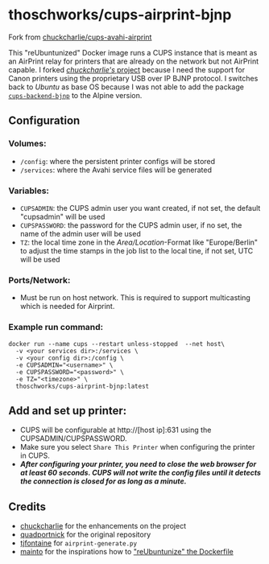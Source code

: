 # thoschworks/cups-airprint-bjnp

Fork from [chuckcharlie/cups-avahi-airprint](https://github.com/chuckcharlie/cups-avahi-airprint)

This "reUbuntunized" Docker image runs a CUPS instance that is meant as an AirPrint relay for printers that are already on the network but not AirPrint capable. I forked [_chuckcharlie's_ project](https://github.com/chuckcharlie/cups-avahi-airprint) because I need the support for Canon printers using the proprietary USB over IP BJNP protocol. I switches back to _Ubuntu_ as base OS because I was not able to add the package [`cups-backend-bjnp`](https://launchpad.net/ubuntu/+source/cups-bjnp) to the Alpine version.

## Configuration

### Volumes:
* `/config`: where the persistent printer configs will be stored
* `/services`: where the Avahi service files will be generated

### Variables:
* `CUPSADMIN`: the CUPS admin user you want created, if not set, the default "cupsadmin" will be used
* `CUPSPASSWORD`: the password for the CUPS admin user, if no set, the name of the admin user will be used
* `TZ`: the local time zone in the _Area/Location_-Format like "Europe/Berlin" to adjust the time stamps in the job list to the local tine, if not set, UTC will be used


### Ports/Network:
* Must be run on host network. This is required to support multicasting which is needed for Airprint.

### Example run command:
```
docker run --name cups --restart unless-stopped  --net host\
  -v <your services dir>:/services \
  -v <your config dir>:/config \
  -e CUPSADMIN="<username>" \
  -e CUPSPASSWORD="<password>" \
  -e TZ="<timezone>" \
  thoschworks/cups-airprint-bjnp:latest
```

## Add and set up printer:
* CUPS will be configurable at http://[host ip]:631 using the CUPSADMIN/CUPSPASSWORD.
* Make sure you select `Share This Printer` when configuring the printer in CUPS.
* ***After configuring your printer, you need to close the web browser for at least 60 seconds. CUPS will not write the config files until it detects the connection is closed for as long as a minute.***

## Credits

* [chuckcharlie](https://github.com/chuckcharlie/cups-avahi-airprint) for the enhancements on the project
* [quadportnick](https://github.com/quadportnick/docker-cups-airprint) for the original repository
* [tjfontaine](https://github.com/tjfontaine/airprint-generate) for `airprint-generate.py`
* [mainto](https://github.com/mainto/cups-avahi-airprint) for the inspirations how to ["reUbuntunize" the Dockerfile](https://github.com/thosch66/cups-airprint-bjnp/commit/40122e13d171f6fec7b9f3624d042f0a2d0271fc)
